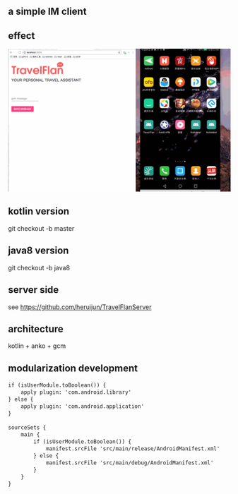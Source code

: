 
## a simple IM client

## effect

![img](https://github.com/heruijun/TravelFlanGCM/blob/master/effect.gif)

## kotlin version
git checkout -b master

## java8 version
git checkout -b java8

## server side
see https://github.com/heruijun/TravelFlanServer

## architecture
kotlin + anko + gcm

## modularization development

```
if (isUserModule.toBoolean()) {
    apply plugin: 'com.android.library'
} else {
    apply plugin: 'com.android.application'
}

sourceSets {
    main {
        if (isUserModule.toBoolean()) {
            manifest.srcFile 'src/main/release/AndroidManifest.xml'
        } else {
            manifest.srcFile 'src/main/debug/AndroidManifest.xml'
        }
    }
}

```